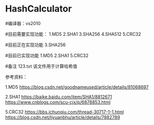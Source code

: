 # HashCalculator

#编译器：vs2010

#目前需要实现功能：
1.MD5
2.SHA1
3.SHA256
4.SHA512
5.CRC32

#目前正在实现功能
3.SHA256

#目前已实现功能
1.MD5
2.SHA1
5.CRC32

#备注
123.txt 该文件用于计算哈希值

参考资料：

1.MD5
https://blog.csdn.net/goodnameused/article/details/81068697

2.SHA1
https://baike.baidu.com/item/SHA1/8812671
https://www.cnblogs.com/scu-cjx/p/6878853.html

5.CRC32
https://bbs.ichunqiu.com/thread-30717-1-1.html
https://blog.csdn.net/liyuanbhu/article/details/7882789